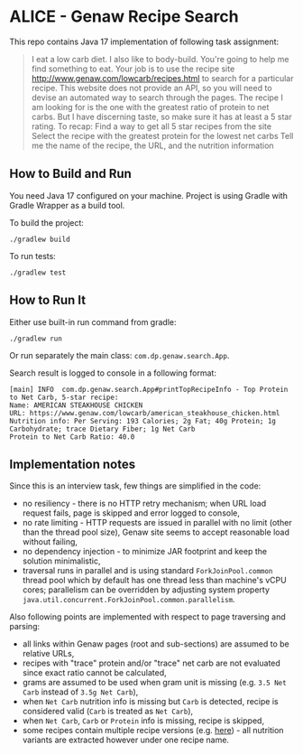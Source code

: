 # ALICE - Genaw Recipe Search

This repo contains Java 17 implementation of following task assignment:

> I eat a low carb diet. I also like to body-build. You're going to help me find something to eat.
> Your job is to use the recipe site http://www.genaw.com/lowcarb/recipes.html to search for a particular recipe. This website does not provide an API, so you will need to devise an automated way to search through the pages.
> The recipe I am looking for is the one with the greatest ratio of protein to net carbs. But I have discerning taste, so make sure it has at least a 5 star rating.
> To recap:
>  Find a way to get all 5 star recipes from the site
>  Select the recipe with the greatest protein for the lowest net carbs
>  Tell me the name of the recipe, the URL, and the nutrition information

## How to Build and Run

You need Java 17 configured on your machine.
Project is using Gradle with Gradle Wrapper as a build tool.

To build the project:
```
./gradlew build
```

To run tests:
```
./gradlew test
```

## How to Run It

Either use built-in run command from gradle:

```
./gradlew run
```

Or run separately the main class: `com.dp.genaw.search.App`.

Search result is logged to console in a following format:
```
[main] INFO  com.dp.genaw.search.App#printTopRecipeInfo - Top Protein to Net Carb, 5-star recipe:
Name: AMERICAN STEAKHOUSE CHICKEN
URL: https://www.genaw.com/lowcarb/american_steakhouse_chicken.html
Nutrition info: Per Serving: 193 Calories; 2g Fat; 40g Protein; 1g Carbohydrate; trace Dietary Fiber; 1g Net Carb
Protein to Net Carb Ratio: 40.0
```

## Implementation notes

Since this is an interview task, few things are simplified in the code:

  - no resiliency - there is no HTTP retry mechanism; when URL load request fails, page is skipped and error logged to 
    console, 
  - no rate limiting - HTTP requests are issued in parallel with no limit (other than the thread pool size), Genaw site
    seems to accept reasonable load without failing, 
  - no dependency injection - to minimize JAR footprint and keep the solution minimalistic,
  - traversal runs in parallel and is using standard `ForkJoinPool.common` thread pool which by default has one
    thread less than machine's vCPU cores; parallelism can be overridden by adjusting system property `java.util.concurrent.ForkJoinPool.common.parallelism`.

Also following points are implemented with respect to page traversing and parsing:

  - all links within Genaw pages (root and sub-sections) are assumed to be relative URLs,
  - recipes with "trace" protein and/or "trace" net carb are not evaluated since exact ratio cannot be calculated,
  - grams are assumed to be used when gram unit is missing (e.g. `3.5 Net Carb` instead of `3.5g Net Carb`), 
  - when `Net Carb` nutrition info is missing but `Carb` is detected, recipe is considered valid (`Carb` is treated as `Net Carb`),
  - when `Net Carb`, `Carb` or `Protein` info is missing, recipe is skipped,
  - some recipes contain multiple recipe versions (e.g. [here](https://www.genaw.com/lowcarb/handmade_marshmallows.html)) - all nutrition variants are extracted however under one recipe name.